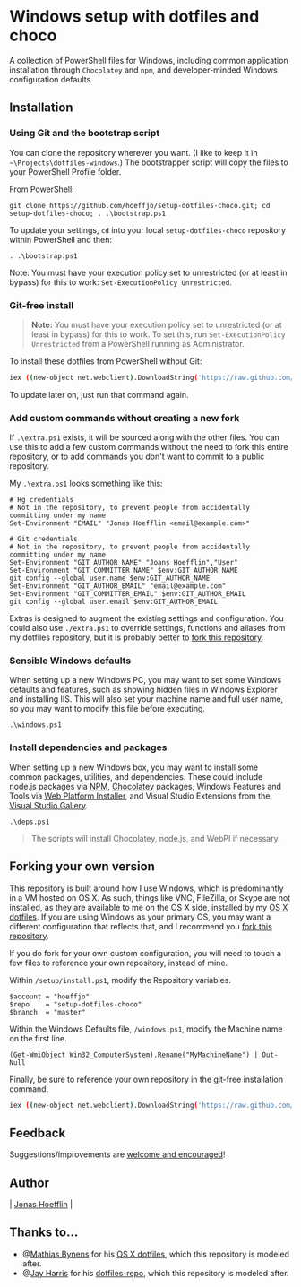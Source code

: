﻿# Windows setup with dotfiles and choco

A collection of PowerShell files for Windows, including common application installation through `Chocolatey` and `npm`, and developer-minded Windows configuration defaults. 

## Installation

### Using Git and the bootstrap script

You can clone the repository wherever you want. (I like to keep it in `~\Projects\dotfiles-windows`.) The bootstrapper script will copy the files to your PowerShell Profile folder.

From PowerShell:
```posh
git clone https://github.com/hoeffjo/setup-dotfiles-choco.git; cd setup-dotfiles-choco; . .\bootstrap.ps1
```

To update your settings, `cd` into your local `setup-dotfiles-choco` repository within PowerShell and then:

```posh
. .\bootstrap.ps1
```

Note: You must have your execution policy set to unrestricted (or at least in bypass) for this to work: `Set-ExecutionPolicy Unrestricted`.

### Git-free install

> **Note:** You must have your execution policy set to unrestricted (or at least in bypass) for this to work. To set this, run `Set-ExecutionPolicy Unrestricted` from a PowerShell running as Administrator.

To install these dotfiles from PowerShell without Git:

```bash
iex ((new-object net.webclient).DownloadString('https://raw.github.com/hoeffjo/setup-dotfiles-choco/master/setup/install.ps1'))
```

To update later on, just run that command again.

### Add custom commands without creating a new fork

If `.\extra.ps1` exists, it will be sourced along with the other files. You can use this to add a few custom commands without the need to fork this entire repository, or to add commands you don't want to commit to a public repository.

My `.\extra.ps1` looks something like this:

```posh
# Hg credentials
# Not in the repository, to prevent people from accidentally committing under my name
Set-Environment "EMAIL" "Jonas Hoefflin <email@example.com>"

# Git credentials
# Not in the repository, to prevent people from accidentally committing under my name
Set-Environment "GIT_AUTHOR_NAME" "Joans Hoefflin","User"
Set-Environment "GIT_COMMITTER_NAME" $env:GIT_AUTHOR_NAME
git config --global user.name $env:GIT_AUTHOR_NAME
Set-Environment "GIT_AUTHOR_EMAIL" "email@example.com"
Set-Environment "GIT_COMMITTER_EMAIL" $env:GIT_AUTHOR_EMAIL
git config --global user.email $env:GIT_AUTHOR_EMAIL
```

Extras is designed to augment the existing settings and configuration. You could also use `./extra.ps1` to override settings, functions and aliases from my dotfiles repository, but it is probably better to [fork this repository](#forking-your-own-version).

### Sensible Windows defaults

When setting up a new Windows PC, you may want to set some Windows defaults and features, such as showing hidden files in Windows Explorer and installing IIS. This will also set your machine name and full user name, so you may want to modify this file before executing.

```post
.\windows.ps1
```

### Install dependencies and packages

When setting up a new Windows box, you may want to install some common packages, utilities, and dependencies. These could include node.js packages via [NPM](https://www.npmjs.org), [Chocolatey](http://chocolatey.org/) packages, Windows Features and Tools via [Web Platform Installer](https://www.microsoft.com/web/downloads/platform.aspx), and Visual Studio Extensions from the [Visual Studio Gallery](http://visualstudiogallery.msdn.microsoft.com/).

```posh
.\deps.ps1
```

> The scripts will install Chocolatey, node.js, and WebPI if necessary.

## Forking your own version

This repository is built around how I use Windows, which is predominantly in a VM hosted on OS X. As such, things like VNC, FileZilla, or Skype are not installed, as they are available to me on the OS X side, installed by my [OS X dotfiles](https://github.com/jayharris/dotfiles). If you are using Windows as your primary OS, you may want a different configuration that reflects that, and I recommend you [fork this repository](https://github.com/jayharris/dotfiles-windows/fork).

If you do fork for your own custom configuration, you will need to touch a few files to reference your own repository, instead of mine.

Within `/setup/install.ps1`, modify the Repository variables.
```posh
$account = "hoeffjo"
$repo    = "setup-dotfiles-choco"
$branch  = "master"
```

Within the Windows Defaults file, `/windows.ps1`, modify the Machine
name on the first line.
```posh
(Get-WmiObject Win32_ComputerSystem).Rename("MyMachineName") | Out-Null
```

Finally, be sure to reference your own repository in the git-free installation command.
```bash
iex ((new-object net.webclient).DownloadString('https://raw.github.com/$account/$repo/$branch/setup/install.ps1'))
```

## Feedback

Suggestions/improvements are
[welcome and encouraged](https://github.com/hoeffjo/setup-dotfiles-choco/issues)!

## Author

| [Jonas Hoefflin](http://twitter.com/hoeffjo/) |

## Thanks to…

* @[Mathias Bynens](http://mathiasbynens.be/) for his [OS X dotfiles](http://mths.be/dotfiles), which this repository is modeled after.
* @[Jay Harris](http://twitter.com/jayharris/) for his [dotfiles-repo](https://github.com/jayharris/dotfiles-windows), which this repository is modeled after.
